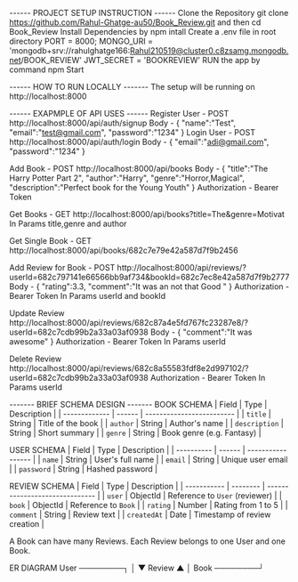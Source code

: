 ------ PROJECT SETUP INSTRUCTION ------
Clone the Repository
git clone https://github.com/Rahul-Ghatge-au50/Book_Review.git and then cd Book_Review
Install Dependencies by npm intall
Create a .env file in root directory
PORT = 8000;
MONGO_URI = 'mongodb+srv://rahulghatge166:Rahul210519@cluster0.c8zsamg.mongodb.net/BOOK_REVIEW'
JWT_SECRET = 'BOOKREVIEW'
RUN the app by command npm Start



------ HOW TO RUN LOCALLY -------
The setup will be running on http://localhost:8000


------ EXAPMPLE OF API USES ------
Register User - POST http://localhost:8000/api/auth/signup
Body - {
          "name":"Test",
          "email":"test@gmail.com",
          "password":"1234"
      }
Login User - POST http://localhost:8000/api/auth/login
Body - {
    "email":"adi@gmail.com",
    "password":"1234"
}

Add Book - POST http://localhost:8000/api/books
Body - {
    "title":"The Harry Potter Part 2",
    "author":"Harry",
    "genre":"Horror,Magical",
    "description":"Perfect book for the Young Youth"
}
Authorization - Bearer Token

Get Books - GET http://localhost:8000/api/books?title=The&genre=Motivat
In Params title,genre and author

Get Single Book - GET http://localhost:8000/api/books/682c7e79e42a587d7f9b2456

Add Review for Book - POST http://localhost:8000/api/reviews/?userId=682c797141e66566bb9af734&bookId=682c7ec8e42a587d7f9b2777
Body - {
    "rating":3.3,
    "comment":"It was an not that Good "
}
Authorization - Bearer Token
In Params userId and bookId

Update Review 
http://localhost:8000/api/reviews/682c87a4e5fd767fc23287e8/?userId=682c7cdb99b2a33a03af0938
Body - {
    "comment":"It was awesome"
}
Authorization - Bearer Token
In Params userId 

Delete Review
http://localhost:8000/api/reviews/682c8a55583fdf8e2d997102/?userId=682c7cdb99b2a33a03af0938
Authorization - Bearer Token
In Params userId 




------- BRIEF SCHEMA DESIGN -------
BOOK SCHEMA
| Field         | Type   | Description               |
| ------------- | ------ | ------------------------- |
| `title`       | String | Title of the book         |
| `author`      | String | Author's name             |
| `description` | String | Short summary             |
| `genre`       | String | Book genre (e.g. Fantasy) |


USER SCHEMA
| Field      | Type   | Description       |
| ---------- | ------ | ----------------- |
| `name`     | String | User's full name  |
| `email`    | String | Unique user email |
| `password` | String | Hashed password   |


REVIEW SCHEMA
| Field       | Type     | Description                    |
| ----------- | -------- | ------------------------------ |
| `user`      | ObjectId | Reference to `User` (reviewer) |
| `book`      | ObjectId | Reference to `Book`            |
| `rating`    | Number   | Rating from 1 to 5             |
| `comment`   | String   | Review text                    |
| `createdAt` | Date     | Timestamp of review creation   |

A Book can have many Reviews.
Each Review belongs to one User and one Book.

ER DIAGRAM
User ────────┐
             │
             ▼
          Review
             ▲
             │
Book ────────┘


